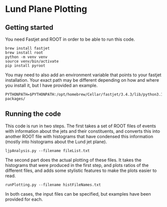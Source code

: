# Lund Plane Plotting 



## Getting started

You need Fastjet and ROOT in order to be able to run this code.

```
brew install fastjet
brew install root
python -m venv venv
source venv/bin/activate
pip install pyroot
```


You may need to also add an environment variable that points to your fastjet installation. 
Your exact path may be different depending on how and where you install it, but I have provided an example.

```
PYTHONPATH=$PYTHONPATH:/opt/homebrew/Cellar/fastjet/3.4.3/lib/python3.10/site-packages/
```

## Running the code

This code is run in two steps. The first takes a set of ROOT files of events with information about the jets and their constituents, 
and converts this into another ROOT file with histograms that have condensed this information (mostly into histograms about the Lund jet plane).

```
ljpAnalysis.py --filename fileList.txt
```

The second part does the actual plotting of these files. 
It takes the histograms that were produced in the first step, and plots ratios of the different files, and adds some stylistic features to make the plots easier to read.

```
runPlotting.py --filename histFileNames.txt
```

In both cases, the input files can be specified, but examples have been provided for each.



